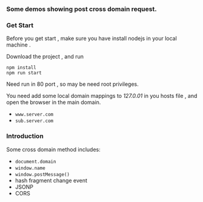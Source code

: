 ### Some demos showing post cross domain request.

### Get Start

Before you get start , make sure you have install nodejs in your local machine .

Download the project , and run

```
npm install
npm run start
```

Need run in 80 port , so may be need root privileges.

You need add some local domain mappings to _127.0.01_ in you hosts file , and open the browser in the main
domain.

+ `www.server.com`
+ `sub.server.com`

### Introduction

Some cross domain method includes:

+ `document.domain`
+ `window.name`
+ `window.postMessage()`
+ hash fragment change event
+ JSONP
+ CORS
